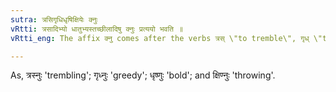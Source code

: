 ```yaml
---
sutra: त्रसिगृधिधृषिक्षियेः क्नुः
vRtti: त्रसादिभ्यो धातुभ्यस्तच्छीलादिषु क्नुः प्रत्ययो भवति ॥
vRtti_eng: The affix क्नु comes after the verbs त्रस् \"to tremble\", गृध् \"to be greedy\", धृष् \"to be bold\" and क्षिप् \"to throw\" in the sense of \"the agent having such a habit &c\".

---
```

As, त्रस्नुः 'trembling'; गृध्नुः 'greedy'; धृष्णुः 'bold'; and क्षिण्नुः 'throwing'.